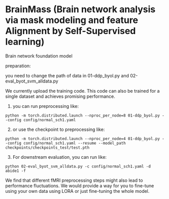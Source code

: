 # BrainMass (Brain network analysis via mask modeling and feature Alignment by Self-Supervised learning)

Brain network foundation model

preparation:

you need to change the path of data in 01-ddp_byol.py and 02-eval_byot_svm_alldata.py

We currently upload the training code. This code can also be trained for a single dataset and achieves promising performance.

1. you can run preprocessing like:
```shell
python -m torch.distributed.launch --nproc_per_node=8 01-ddp_byol.py --config config/normal_sch1.yaml
```

2. or use the checkpoint to preprocessing like:
```shell
python -m torch.distributed.launch --nproc_per_node=4 01-ddp_byol.py --config config/normal_sch1.yaml --resume --model_path checkpoints/checkpoints_test/test.pth 
```

3. For downstream evaluation, you can run like:
```shell
python 02-eval_byot_svm_alldata.py -c config/normal_sch1.yaml -d abide1 -f 
```


We find that different fMRI preprocessing steps might also lead to performance fluctuations. 
We would provide a way for you to fine-tune using your own data using LORA or just fine-tuning the whole model.
